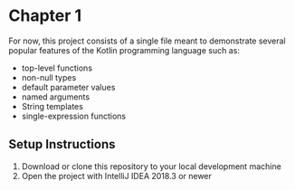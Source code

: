 # Chapter 1

For now, this project consists of a single file meant to demonstrate several
popular features of the Kotlin programming language such as:
- top-level functions
- non-null types
- default parameter values
- named arguments
- String templates
- single-expression functions

## Setup Instructions

1. Download or clone this repository to your local development machine
2. Open the project with IntelliJ IDEA 2018.3 or newer